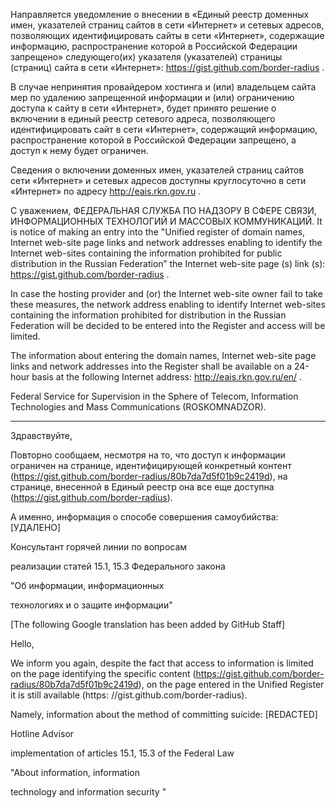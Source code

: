 Направляется уведомление о внесении в «Единый реестр доменных имен, указателей страниц сайтов в сети «Интернет» и сетевых адресов, позволяющих идентифицировать сайты в сети «Интернет», содержащие информацию, распространение которой в Российской Федерации запрещено» следующего(их) указателя (указателей) страницы (страниц) сайта в сети «Интернет»: https://gist.github.com/border-radius .

В случае непринятия провайдером хостинга и (или) владельцем сайта мер по удалению запрещенной информации и (или) ограничению доступа к сайту в сети «Интернет», будет принято решение о включении в единый реестр сетевого адреса, позволяющего идентифицировать сайт в сети «Интернет», содержащий информацию, распространение которой в Российской Федерации запрещено, а доступ к нему будет ограничен.

Сведения о включении доменных имен, указателей страниц сайтов сети «Интернет» и сетевых адресов доступны круглосуточно в сети «Интернет» по адресу http://eais.rkn.gov.ru .

С уважением,
ФЕДЕРАЛЬНАЯ СЛУЖБА ПО НАДЗОРУ В СФЕРЕ СВЯЗИ, ИНФОРМАЦИОННЫХ ТЕХНОЛОГИЙ И МАССОВЫХ КОММУНИКАЦИЙ.
It is notice of making an entry into the "Unified register of domain names, Internet web-site page links and network addresses enabling to identify the Internet web-sites containing the information prohibited for public distribution in the Russian Federation” the Internet web-site page (s) link (s): https://gist.github.com/border-radius .

In case the hosting provider and (or) the Internet web-site owner fail to take these measures, the network address enabling to identify Internet web-sites containing the information prohibited for distribution in the Russian Federation will be decided to be entered into the Register and access will be limited.

The information about entering the domain names, Internet web-site page links and network addresses into the Register shall be available on a 24-hour basis at the following Internet address: http://eais.rkn.gov.ru/en/ .

Federal Service for Supervision in the Sphere of Telecom, Information Technologies and Mass Communications (ROSKOMNADZOR).

---

Здравствуйте,

Повторно сообщаем, несмотря на то, что доступ к информации ограничен на странице, идентифицирующей конкретный контент (https://gist.github.com/border-radius/80b7da7d5f01b9c2419d), на странице, внесенной в Единый реестр она все еще доступна (https://gist.github.com/border-radius).

А именно, информация о способе совершения самоубийства:[УДАЛЕНО]

Консультант горячей линии по вопросам

реализации статей 15.1, 15.3 Федерального закона

"Об информации, информационных

технологиях и о защите информации"

[The following Google translation has been added by GitHub Staff]

Hello,

We inform you again, despite the fact that access to information is limited on the page identifying the specific content (https://gist.github.com/border-radius/80b7da7d5f01b9c2419d), on the page entered in the Unified Register it is still available (https: //gist.github.com/border-radius).

Namely, information about the method of committing suicide: [REDACTED]

Hotline Advisor

implementation of articles 15.1, 15.3 of the Federal Law

"About information, information

technology and information security "

